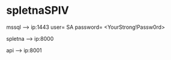 # spletnaSPIV

mssql --> ip:1443 user= SA password= <YourStrong!Passw0rd>

spletna --> ip:8000

api --> ip:8001
